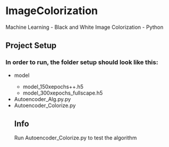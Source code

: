 # ImageColorization
Machine Learning - Black and White Image Colorization - Python

## Project Setup 
### In order to run, the folder setup should look like this:
<ul>
  <li>model</li>
  <ul>
    <li>model_150xepochs++.h5</li>
    <li>model_300xepochs_fullscape.h5</li>
  </ul>
<li>Autoencoder_Alg.py.py</li>
<li>Autoencoder_Colorize.py</li>


## Info
Run Autoencoder_Colorize.py to test the algorithm
